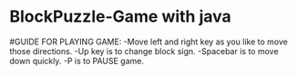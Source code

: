 # BlockPuzzle-Game with java
#GUIDE FOR PLAYING GAME:
-Move left and  right key  as you like to move those directions.
-Up key is to change block sign.
-Spacebar is to move down quickly.
-P is to PAUSE game.
